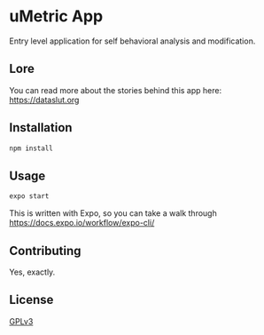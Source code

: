# uMetric App

Entry level application for self behavioral analysis and modification.

## Lore

You can read more about the stories behind this app here: https://dataslut.org


## Installation

```bash
npm install
```

## Usage

```bash
expo start
```

This is written with Expo, so you can take a walk through https://docs.expo.io/workflow/expo-cli/ 

## Contributing

Yes, exactly.

## License

[GPLv3](https://www.gnu.org/licenses/gpl-3.0.html)
